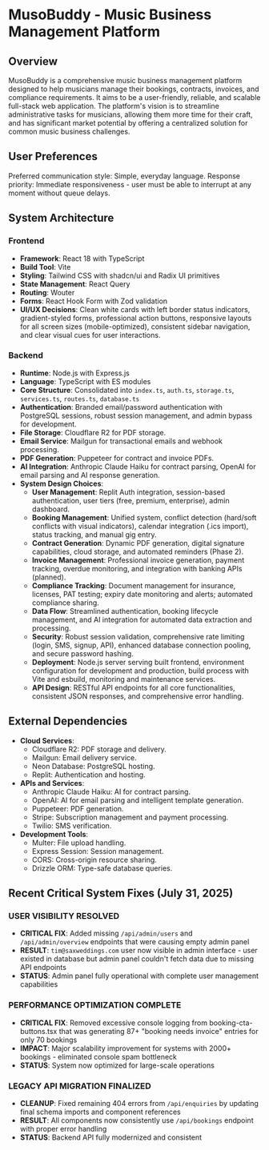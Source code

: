 # MusoBuddy - Music Business Management Platform

## Overview
MusoBuddy is a comprehensive music business management platform designed to help musicians manage their bookings, contracts, invoices, and compliance requirements. It aims to be a user-friendly, reliable, and scalable full-stack web application. The platform's vision is to streamline administrative tasks for musicians, allowing them more time for their craft, and has significant market potential by offering a centralized solution for common music business challenges.

## User Preferences
Preferred communication style: Simple, everyday language.
Response priority: Immediate responsiveness - user must be able to interrupt at any moment without queue delays.

## System Architecture

### Frontend
- **Framework**: React 18 with TypeScript
- **Build Tool**: Vite
- **Styling**: Tailwind CSS with shadcn/ui and Radix UI primitives
- **State Management**: React Query
- **Routing**: Wouter
- **Forms**: React Hook Form with Zod validation
- **UI/UX Decisions**: Clean white cards with left border status indicators, gradient-styled forms, professional action buttons, responsive layouts for all screen sizes (mobile-optimized), consistent sidebar navigation, and clear visual cues for user interactions.

### Backend
- **Runtime**: Node.js with Express.js
- **Language**: TypeScript with ES modules
- **Core Structure**: Consolidated into `index.ts`, `auth.ts`, `storage.ts`, `services.ts`, `routes.ts`, `database.ts`
- **Authentication**: Branded email/password authentication with PostgreSQL sessions, robust session management, and admin bypass for development.
- **File Storage**: Cloudflare R2 for PDF storage.
- **Email Service**: Mailgun for transactional emails and webhook processing.
- **PDF Generation**: Puppeteer for contract and invoice PDFs.
- **AI Integration**: Anthropic Claude Haiku for contract parsing, OpenAI for email parsing and AI response generation.
- **System Design Choices**:
    - **User Management**: Replit Auth integration, session-based authentication, user tiers (free, premium, enterprise), admin dashboard.
    - **Booking Management**: Unified system, conflict detection (hard/soft conflicts with visual indicators), calendar integration (.ics import), status tracking, and manual gig entry.
    - **Contract Generation**: Dynamic PDF generation, digital signature capabilities, cloud storage, and automated reminders (Phase 2).
    - **Invoice Management**: Professional invoice generation, payment tracking, overdue monitoring, and integration with banking APIs (planned).
    - **Compliance Tracking**: Document management for insurance, licenses, PAT testing; expiry date monitoring and alerts; automated compliance sharing.
    - **Data Flow**: Streamlined authentication, booking lifecycle management, and AI integration for automated data extraction and processing.
    - **Security**: Robust session validation, comprehensive rate limiting (login, SMS, signup, API), enhanced database connection pooling, and secure password hashing.
    - **Deployment**: Node.js server serving built frontend, environment configuration for development and production, build process with Vite and esbuild, monitoring and maintenance services.
    - **API Design**: RESTful API endpoints for all core functionalities, consistent JSON responses, and comprehensive error handling.

## External Dependencies

- **Cloud Services**:
    - Cloudflare R2: PDF storage and delivery.
    - Mailgun: Email delivery service.
    - Neon Database: PostgreSQL hosting.
    - Replit: Authentication and hosting.
- **APIs and Services**:
    - Anthropic Claude Haiku: AI for contract parsing.
    - OpenAI: AI for email parsing and intelligent template generation.
    - Puppeteer: PDF generation.
    - Stripe: Subscription management and payment processing.
    - Twilio: SMS verification.
- **Development Tools**:
    - Multer: File upload handling.
    - Express Session: Session management.
    - CORS: Cross-origin resource sharing.
    - Drizzle ORM: Type-safe database queries.

## Recent Critical System Fixes (July 31, 2025)

### USER VISIBILITY RESOLVED
- **CRITICAL FIX**: Added missing `/api/admin/users` and `/api/admin/overview` endpoints that were causing empty admin panel
- **RESULT**: `tim@saxweddings.com` user now visible in admin interface - user existed in database but admin panel couldn't fetch data due to missing API endpoints
- **STATUS**: Admin panel fully operational with complete user management capabilities

### PERFORMANCE OPTIMIZATION COMPLETE
- **CRITICAL FIX**: Removed excessive console logging from booking-cta-buttons.tsx that was generating 87+ "booking needs invoice" entries for only 70 bookings
- **IMPACT**: Major scalability improvement for systems with 2000+ bookings - eliminated console spam bottleneck
- **STATUS**: System now optimized for large-scale operations

### LEGACY API MIGRATION FINALIZED
- **CLEANUP**: Fixed remaining 404 errors from `/api/enquiries` by updating final schema imports and component references
- **RESULT**: All components now consistently use `/api/bookings` endpoint with proper error handling
- **STATUS**: Backend API fully modernized and consistent
